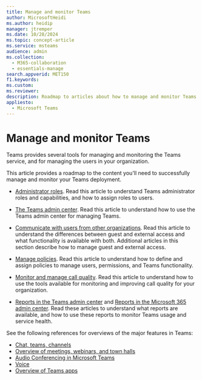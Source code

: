 ```yaml
---
title: Manage and monitor Teams
author: MicrosoftHeidi
ms.author: heidip
manager: jtremper
ms.date: 10/28/2024
ms.topic: concept-article
ms.service: msteams
audience: admin
ms.collection: 
  - M365-collaboration
  - essentials-manage
search.appverid: MET150
f1.keywords:
ms.custom: 
ms.reviewer: 
description: Roadmap to articles about how to manage and monitor Teams.
appliesto: 
  - Microsoft Teams
---
```


# Manage and monitor Teams

Teams provides several tools for managing and monitoring the Teams service, and for managing the users in your organization.

This article provides a roadmap to the content you'll need to successfully manage and monitor your Teams deployment.

- [Administrator roles](using-admin-roles.md). Read this article to understand Teams administrator roles and capabilities, and how to assign roles to users.

- [The Teams admin center](manage-teams-in-modern-portal.md). Read this article to understand how to use the Teams admin center for managing Teams.  

- [Communicate with users from other organizations](communicate-with-users-from-other-organizations.md). Read this article to understand the differences between guest and external access and what functionality is available with both. Additional articles in this section describe how to manage guest and external access.

- [Manage policies](policy-assignment-overview.md). Read this article to understand how to define and assign policies to manage users, permissions, and Teams functionality.

- [Monitor and manage call quality](monitor-call-quality-qos.md). Read this article to understand how to use the tools available for monitoring and improving call quality for your organization.

- [Reports in the Teams admin center](teams-analytics-and-reports/teams-reporting-reference.md) and [Reports in the Microsoft 365 admin center](teams-activity-reports.md). Read these articles to understand what reports are available, and how to use these reports to monitor Teams usage and service health.

See the following references for overviews of the major features in Teams:

- [Chat, teams, channels](deploy-chat-teams-channels-microsoft-teams-landing-page.md)
- [Overview of meetings, webinars, and town halls](overview-meetings-webinars-town-halls.md)
- [Audio Conferencing in Microsoft Teams](audio-conferencing-in-office-365.md)
- [Voice](cloud-voice-landing-page.md)
- [Overview of Teams apps](apps-in-teams.md)
